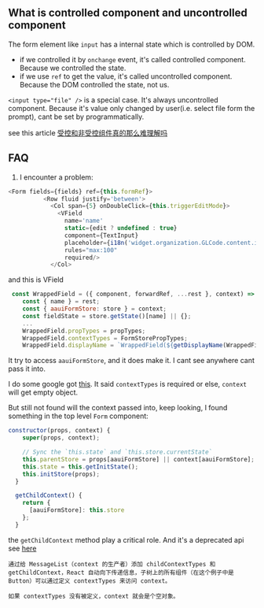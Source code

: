 
## What is controlled component and uncontrolled component
The form element like `input` has a internal state which is controlled by DOM.  
- if we controlled it by `onchange` event, it's called controlled component. Because we controlled the state.  
- if we use `ref` to get the value, it's called uncontrolled component. Because the DOM controlled the state, not us.

`<input type="file" />` is a special case. It's always uncontrolled component. Because it's value only changed by user(i.e. select file form the prompt), cant be set by programmatically.

see this article [受控和非受控组件真的那么难理解吗](https://juejin.cn/post/6858276396968951822)

## FAQ
1. I encounter a problem:  

```js
<Form fields={fields} ref={this.formRef}>
          <Row fluid justify='between'>
            <Col span={5} onDoubleClick={this.triggerEditMode}>
              <VField
                name='name'
                static={edit ? undefined : true}
                component={TextInput}
                placeholder={i18n('widget.organization.GLCode.content.item.name.placeHolder')}
                rules="max:100"
                required/>
            </Col>
```
and this is VField

```js
 const WrappedField = ({ component, forwardRef, ...rest }, context) => {
    const { name } = rest;
    const { aauiFormStore: store } = context;
    const fieldState = store.getState()[name] || {};
    ...
    WrappedField.propTypes = propTypes;
    WrappedField.contextTypes = FormStorePropTypes;
    WrappedField.displayName = `WrappedField(${getDisplayName(WrappedField)})`;
```
It try to access `aauiFormStore`, and it does make it. I cant see anywhere cant pass it into.

I do some google got [this](https://hashnode.com/post/what-are-contexttypes-and-proptypes-and-how-do-you-use-them-in-your-react-apps-cirzy87uy00ln5j53nmu3z024). It said `contextTypes` is required or else, `context` will get empty object.

But still not found will the context passed into, keep looking, I found something in the top level `Form` component:

```js
constructor(props, context) {
    super(props, context);

    // Sync the `this.state` and `this.store.currentState`
    this.parentStore = props[aauiFormStore] || context[aauiFormStore];
    this.state = this.getInitState();
    this.initStore(props);
  }

  getChildContext() {
    return {
      [aauiFormStore]: this.store
    };
  }
```

the `getChildContext` method play a critical role. And it's a deprecated api see [here](https://zh-hans.reactjs.org/docs/legacy-context.html)

    通过给 MessageList（context 的生产者）添加 childContextTypes 和 getChildContext，React 自动向下传递信息，子树上的所有组件（在这个例子中是 Button）可以通过定义 contextTypes 来访问 context。
    
    如果 contextTypes 没有被定义，context 就会是个空对象。



